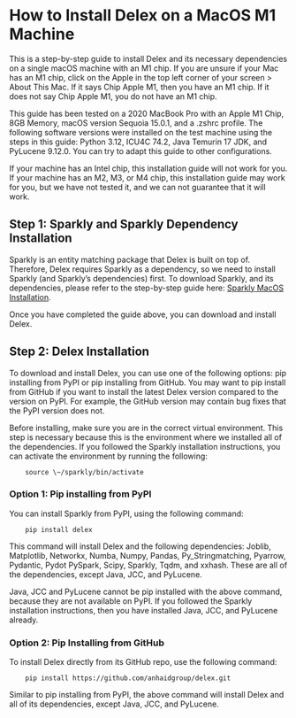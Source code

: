 # How to Install Delex on a MacOS M1 Machine

This is a step-by-step guide to install Delex and its necessary dependencies on a single macOS machine with an M1 chip. If you are unsure if your Mac has an M1 chip, click on the Apple in the top left corner of your screen \> About This Mac. If it says Chip Apple M1, then you have an M1 chip. If it does not say Chip Apple M1, you do not have an M1 chip.

This guide has been tested on a 2020 MacBook Pro with an Apple M1 Chip, 8GB Memory, macOS version Sequoia 15.0.1, and a .zshrc profile. The following software versions were installed on the test machine using the steps in this guide: Python 3.12, ICU4C 74.2, Java Temurin 17 JDK, and PyLucene 9.12.0. You can try to adapt this guide to other configurations.

If your machine has an Intel chip, this installation guide will not work for you. If your machine has an M2, M3, or M4 chip, this installation guide may work for you, but we have not tested it, and we can not guarantee that it will work.

## Step 1: Sparkly and Sparkly Dependency Installation

Sparkly is an entity matching package that Delex is built on top of. Therefore, Delex requires Sparkly as a dependency, so we need to install Sparkly (and Sparkly’s dependencies) first. To download Sparkly, and its dependencies, please refer to the step-by-step guide here: [Sparkly MacOS Installation](https://github.com/anhaidgroup/sparkly/blob/docs-update/doc/install-single-machine-macOS.md).

Once you have completed the guide above, you can download and install Delex. 

## Step 2: Delex Installation

To download and install Delex, you can use one of the following options: pip installing from PyPI or pip installing from GitHub. You may want to pip install from GitHub if you want to install the latest Delex version compared to the version on PyPI. For example, the GitHub version may contain bug fixes that the PyPI version does not.

Before installing, make sure you are in the correct virtual environment. This step is necessary because this is the environment where we installed all of the dependencies. If you followed the Sparkly installation instructions, you can activate the environment by running the following:
```
	source \~/sparkly/bin/activate
```
### Option 1: Pip installing from PyPI

You can install Sparkly from PyPI, using the following command:
```
	pip install delex
```
This command will install Delex and the following dependencies: Joblib, Matplotlib, Networkx, Numba, Numpy, Pandas, Py\_Stringmatching, Pyarrow, Pydantic, Pydot PySpark, Scipy, Sparkly, Tqdm, and xxhash. These are all of the dependencies, except Java, JCC, and PyLucene.

Java, JCC and PyLucene cannot be pip installed with the above command, because they are not available on PyPI. If you followed the Sparkly installation instructions, then you have installed Java, JCC, and PyLucene already.

### Option 2: Pip Installing from GitHub

To install Delex directly from its GitHub repo, use the following command:
```
	pip install https://github.com/anhaidgroup/delex.git
```
Similar to pip installing from PyPI, the above command will install Delex and all of its dependencies, except Java, JCC, and PyLucene.


